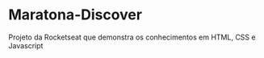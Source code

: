 # Maratona-Discover
 Projeto da Rocketseat que demonstra os conhecimentos em HTML, CSS e Javascript
